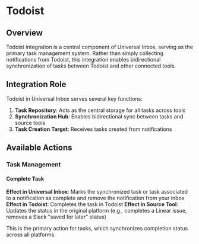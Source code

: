 # Todoist

## Overview

Todoist integration is a central component of Universal Inbox, serving as the primary task management system. Rather than simply collecting notifications from Todoist, this integration enables bidirectional synchronization of tasks between Todoist and other connected tools.

## Integration Role

Todoist in Universal Inbox serves several key functions:

1. **Task Repository**: Acts as the central storage for all tasks across tools
2. **Synchronization Hub**: Enables bidirectional sync between tasks and source tools
3. **Task Creation Target**: Receives tasks created from notifications

## Available Actions

### Task Management

#### Complete Task

**Effect in Universal Inbox**: Marks the synchronized task or task associated to a notification as complete and remove the notification from your inbox
**Effect in Todoist**: Completes the task in Todoist
**Effect in Source Tool**: Updates the status in the original platform (e.g., completes a Linear issue, removes a Slack "saved for later" status)

This is the primary action for tasks, which synchronizes completion status across all platforms.
